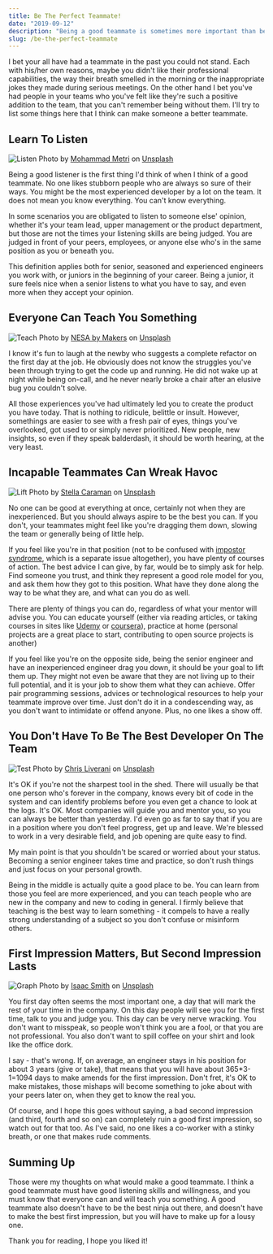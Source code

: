 ```yaml
---
title: Be The Perfect Teammate!
date: "2019-09-12"
description: "Being a good teammate is sometimes more important than being a good developer."
slug: /be-the-perfect-teammate
---
```


I bet your all have had a teammate in the past you could not stand. Each with his/her own reasons, maybe you didn't like their professional capabilities, the way their breath smelled in the morning or the inappropriate jokes they made during serious meetings. On the other hand I bet you've had people in your teams who you've felt like they're such a positive addition to the team, that you can't remember being without them. I'll try to list some things here that I think can make someone a better teammate.

## Learn To Listen

![Listen](mohammad-metri-1oKxSKSOowE-unsplash.jpg)
Photo by [Mohammad Metri](https://unsplash.com/@mohammadmetri) on [Unsplash](https://unsplash.com/)

Being a good listener is the first thing I'd think of when I think of a good teammate. No one likes stubborn people who are always so sure of their ways. You might be the most experienced developer by a lot on the team. It does not mean you know everything. You can't know everything.

In some scenarios you are obligated to listen to someone else' opinion, whether it's your team lead, upper management or the product department, but those are not the times your listening skills are being judged. You are judged in front of your peers, employees, or anyone else who's in the same position as you or beneath you.

This definition applies both for senior, seasoned and experienced engineers you work with, or juniors in the beginning of your career. Being a junior, it sure feels nice when a senior listens to what you have to say, and even more when they accept your opinion.

## Everyone Can Teach You Something

![Teach](nesa-by-makers-IgUR1iX0mqM-unsplash.jpg)
Photo by [NESA by Makers](https://unsplash.com/@nesabymakers) on [Unsplash](https://unsplash.com/)

I know it's fun to laugh at the newby who suggests a complete refactor on the first day at the job. He obviously does not know the struggles you've been through trying to get the code up and running. He did not wake up at night while being on-call, and he never nearly broke a chair after an elusive bug you couldn't solve.

All those experiences you've had ultimately led you to create the product you have today. That is nothing to ridicule, belittle or insult. However, somethings are easier to see with a fresh pair of eyes, things you've overlooked, got used to or simply never prioritized. New people, new insights, so even if they speak balderdash, it should be worth hearing, at the very least.

## Incapable Teammates Can Wreak Havoc

![Lift](stella-caraman-T4wso6sVAaA-unsplash.jpg)
Photo by [Stella Caraman](https://unsplash.com/@stellacaraman) on [Unsplash](https://unsplash.com/)

No one can be good at everything at once, certainly not when they are inexperienced. But you should always aspire to be the best you can. If you don't, your teammates might feel like you're dragging them down, slowing the team or generally being of little help.

If you feel like you're in that position (not to be confused with [impostor syndrome](https://en.wikipedia.org/wiki/Impostor_syndrome), which is a separate issue altogether), you have plenty of courses of action. The best advice I can give, by far, would be to simply ask for help. Find someone you trust, and think they represent a good role model for you, and ask them how they got to this position. What have they done along the way to be what they are, and what can you do as well.

There are plenty of things you can do, regardless of what your mentor will advise you. You can educate yourself (either via reading articles, or taking courses in sites like [Udemy](https://www.udemy.com) or [coursera](https://www.coursera.org)), practice at home (personal projects are a great place to start, contributing to open source projects is another)

If you feel like you're on the opposite side, being the senior engineer and have an inexperienced engineer drag you down, it should be your goal to lift them up. They might not even be aware that they are not living up to their full potential, and it is your job to show them what they can achieve. Offer pair programming sessions, advices or technological resources to help your teammate improve over time. Just don't do it in a condescending way, as you don't want to intimidate or offend anyone. Plus, no one likes a show off.

## You Don't Have To Be The Best Developer On The Team

![Test](chris-liverani-ViEBSoZH6M4-unsplash.jpg)
Photo by [Chris Liverani](https://unsplash.com/@chrisliverani) on [Unsplash](https://unsplash.com)

It's OK if you're not the sharpest tool in the shed. There will usually be that one person who's forever in the company, knows every bit of code in the system and can identify problems before you even get a chance to look at the logs. It's OK. Most companies will guide you and mentor you, so you can always be better than yesterday. I'd even go as far to say that if you are in a position where you don't feel progress, get up and leave. We're blessed to work in a very desirable field, and job opening are quite easy to find.

My main point is that you shouldn't be scared or worried about your status. Becoming a senior engineer takes time and practice, so don't rush things and just focus on your personal growth.

Being in the middle is actually quite a good place to be. You can learn from those you feel are more experienced, and you can teach people who are new in the company and new to coding in general. I firmly believe that teaching is the best way to learn something - it compels to have a really strong understanding of a subject so you don't confuse or misinform others.

## First Impression Matters, But Second Impression Lasts

![Graph](isaac-smith-6EnTPvPPL6I-unsplash.jpg)
Photo by [Isaac Smith](https://unsplash.com/@isaacmsmith) on [Unsplash](https://unsplash.com)

You first day often seems the most important one, a day that will mark the rest of your time in the company. On this day people will see you for the first time, talk to you and judge you. This day can be very nerve wracking. You don't want to misspeak, so people won't think you are a fool, or that you are not professional. You also don't want to spill coffee on your shirt and look like the office dork.

I say - that's wrong. If, on average, an engineer stays in his position for about 3 years (give or take), that means that you will have about 365*3-1=1094 days to make amends for the first impression. Don't fret, it's OK to make mistakes, those mishaps will become something to joke about with your peers later on, when they get to know the real you.

Of course, and I hope this goes without saying, a bad second impression (and third, fourth and so on) can completely ruin a good first impression, so watch out for that too. As I've said, no one likes a co-worker with a stinky breath, or one that makes rude comments.

## Summing Up

Those were my thoughts on what would make a good teammate. I think a good teammate must have good listening skills and willingness, and you must know that everyone can and will teach you something. A good teammate also doesn't have to be the best ninja out there, and doesn't have to make the best first impression, but you will have to make up for a lousy one.

Thank you for reading, I hope you liked it!
